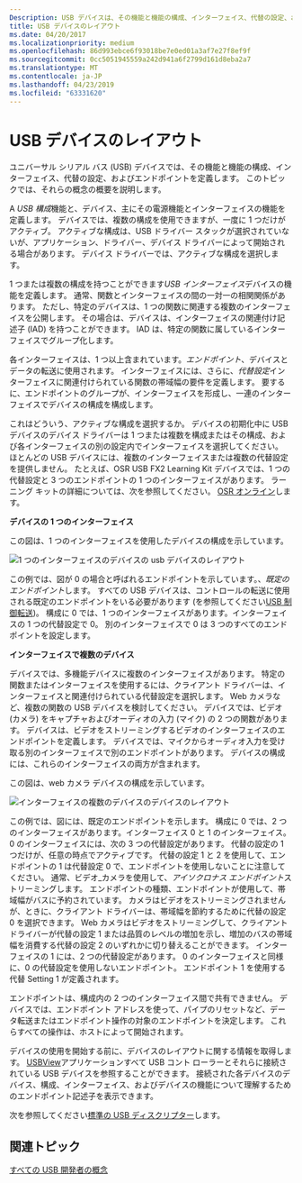 ```yaml
---
Description: USB デバイスは、その機能と機能の構成、インターフェイス、代替の設定、およびエンドポイントを定義します。
title: USB デバイスのレイアウト
ms.date: 04/20/2017
ms.localizationpriority: medium
ms.openlocfilehash: 86d993ebce6f93018be7e0ed01a3af7e27f8ef9f
ms.sourcegitcommit: 0cc5051945559a242d941a6f2799d161d8eba2a7
ms.translationtype: MT
ms.contentlocale: ja-JP
ms.lasthandoff: 04/23/2019
ms.locfileid: "63331620"
---
```

# <a name="usb-device-layout"></a>USB デバイスのレイアウト


ユニバーサル シリアル バス (USB) デバイスでは、その機能と機能の構成、インターフェイス、代替の設定、およびエンドポイントを定義します。 このトピックでは、それらの概念の概要を説明します。

A *USB 構成*機能と、デバイス、主にその電源機能とインターフェイスの機能を定義します。 デバイスでは、複数の構成を使用できますが、一度に 1 つだけがアクティブ。 アクティブな構成は、USB ドライバー スタックが選択されていないが、アプリケーション、ドライバー、デバイス ドライバーによって開始される場合があります。 デバイス ドライバーでは、アクティブな構成を選択します。

1 つまたは複数の構成を持つことができます*USB インターフェイス*デバイスの機能を定義します。 通常、関数とインターフェイスの間の一対一の相関関係があります。 ただし、特定のデバイスは、1 つの関数に関連する複数のインターフェイスを公開します。 その場合は、デバイスは、インターフェイスの関連付け記述子 (IAD) を持つことができます。 IAD は、特定の関数に属しているインターフェイスでグループ化します。

各インターフェイスは、1 つ以上含まれています。*エンドポイント*、デバイスとデータの転送に使用されます。 インターフェイスには、さらに、*代替設定*インターフェイスに関連付けられている関数の帯域幅の要件を定義します。 要するに、エンドポイントのグループが、インターフェイスを形成し、一連のインターフェイスでデバイスの構成を構成します。

これはどういう、アクティブな構成を選択するか。 デバイスの初期化中に USB デバイスのデバイス ドライバーは 1 つまたは複数を構成またはその構成、および各インターフェイスの別の設定内でインターフェイスを選択してください。 ほとんどの USB デバイスには、複数のインターフェイスまたは複数の代替設定を提供しません。 たとえば、OSR USB FX2 Learning Kit デバイスでは、1 つの代替設定と 3 つのエンドポイントの 1 つのインターフェイスがあります。 ラーニング キットの詳細については、次を参照してください。 [OSR オンライン](http://www.osronline.com/)します。

**デバイスの 1 つのインターフェイス**

この図は、1 つのインターフェイスを使用したデバイスの構成を示しています。

![1 つのインターフェイスのデバイスの usb デバイスのレイアウト](images/device-layout-single.png)

この例では、図が 0 の場合と呼ばれるエンドポイントを示しています。、*既定のエンドポイント*します。 すべての USB デバイスは、コントロールの転送に使用される既定のエンドポイントをいる必要があります (を参照してください[USB 制御転送](usb-control-transfer.md))。 構成に 0 では、1 つのインターフェイスがあります。インターフェイスの 1 つの代替設定で 0。 別のインターフェイスで 0 は 3 つのすべてのエンドポイントを設定します。

**インターフェイスで複数のデバイス**

デバイスでは、多機能デバイスに複数のインターフェイスがあります。 特定の関数またはインターフェイスを使用するには、クライアント ドライバーは、インターフェイスと関連付けられている代替設定を選択します。 Web カメラなど、複数の関数の USB デバイスを検討してください。 デバイスでは、ビデオ (カメラ) をキャプチャおよびオーディオの入力 (マイク) の 2 つの関数があります。 デバイスは、ビデオをストリーミングするビデオのインターフェイスのエンドポイントを定義します。 デバイスでは、マイクからオーディオ入力を受け取る別のインターフェイスで別のエンドポイントがあります。 デバイスの構成には、これらのインターフェイスの両方が含まれます。

この図は、web カメラ デバイスの構成を示しています。

![インターフェイスの複数のデバイスのデバイスのレイアウト](images/device-descriptors-multi.png)

この例では、図には、既定のエンドポイントを示します。 構成に 0 では、2 つのインターフェイスがあります。インターフェイス 0 と 1 のインターフェイス。 0 のインターフェイスには、次の 3 つの代替設定があります。 代替の設定の 1 つだけが、任意の時点でアクティブです。 代替の設定 1 と 2 を使用して、エンドポイントの 1 は代替設定 0 で、エンドポイントを使用しないことに注意してください。 通常、ビデオ_カメラを使用して、*アイソクロナス エンドポイント*ストリーミングします。 エンドポイントの種類、エンドポイントが使用して、帯域幅がバスに予約されています。 カメラはビデオをストリーミングされませんが、ときに、クライアント ドライバーは、帯域幅を節約するために代替の設定 0 を選択できます。 Web カメラはビデオをストリーミングして、クライアント ドライバーが代替の設定 1 または品質のレベルの増加を示し、増加のバスの帯域幅を消費する代替の設定 2 のいずれかに切り替えることができます。 インターフェイスの 1 には、2 つの代替設定があります。 0 のインターフェイスと同様に、0 の代替設定を使用しないエンドポイント。 エンドポイント 1 を使用する代替 Setting 1 が定義されます。

エンドポイントは、構成内の 2 つのインターフェイス間で共有できません。 デバイスでは、エンドポイント アドレスを使って、パイプのリセットなど、データ転送またはエンドポイント操作の対象のエンドポイントを決定します。 これらすべての操作は、ホストによって開始されます。

デバイスの使用を開始する前に、デバイスのレイアウトに関する情報を取得します。 [USBView](https://msdn.microsoft.com/library/windows/hardware/86CB0BEE-0C2E-426E-866A-CECF07837457.aspx)アプリケーションすべて USB コント ローラーとそれらに接続されている USB デバイスを参照することができます。 接続された各デバイスのデバイス、構成、インターフェイス、およびデバイスの機能について理解するためのエンドポイント記述子を表示できます。

次を参照してください[標準の USB ディスクリプター](standard-usb-descriptors.md)します。

## <a name="related-topics"></a>関連トピック
[すべての USB 開発者の概念](usb-concepts-for-all-developers.md)  



